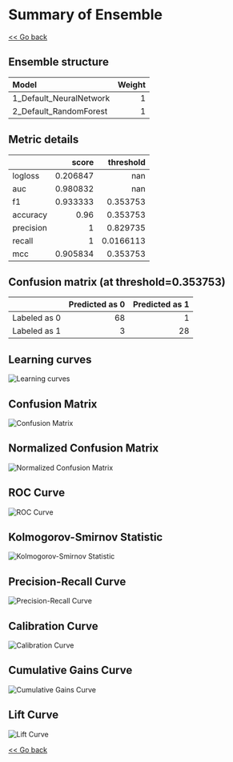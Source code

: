 # Summary of Ensemble

[<< Go back](../README.md)


## Ensemble structure
| Model                   |   Weight |
|:------------------------|---------:|
| 1_Default_NeuralNetwork |        1 |
| 2_Default_RandomForest  |        1 |

## Metric details
|           |    score |   threshold |
|:----------|---------:|------------:|
| logloss   | 0.206847 | nan         |
| auc       | 0.980832 | nan         |
| f1        | 0.933333 |   0.353753  |
| accuracy  | 0.96     |   0.353753  |
| precision | 1        |   0.829735  |
| recall    | 1        |   0.0166113 |
| mcc       | 0.905834 |   0.353753  |


## Confusion matrix (at threshold=0.353753)
|              |   Predicted as 0 |   Predicted as 1 |
|:-------------|-----------------:|-----------------:|
| Labeled as 0 |               68 |                1 |
| Labeled as 1 |                3 |               28 |

## Learning curves
![Learning curves](learning_curves.png)
## Confusion Matrix

![Confusion Matrix](confusion_matrix.png)


## Normalized Confusion Matrix

![Normalized Confusion Matrix](confusion_matrix_normalized.png)


## ROC Curve

![ROC Curve](roc_curve.png)


## Kolmogorov-Smirnov Statistic

![Kolmogorov-Smirnov Statistic](ks_statistic.png)


## Precision-Recall Curve

![Precision-Recall Curve](precision_recall_curve.png)


## Calibration Curve

![Calibration Curve](calibration_curve_curve.png)


## Cumulative Gains Curve

![Cumulative Gains Curve](cumulative_gains_curve.png)


## Lift Curve

![Lift Curve](lift_curve.png)



[<< Go back](../README.md)
